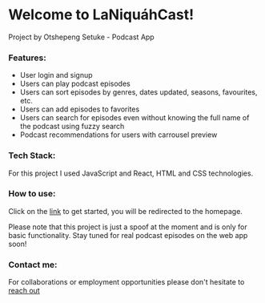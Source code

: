 # Welcome to LaNiquáhCast!
Project by Otshepeng Setuke - Podcast App

### Features:
- User login and signup
- Users can play podcast episodes
- Users can sort episodes by genres, dates updated, seasons, favourites, etc.
- Users can add episodes to favorites
- Users can search for episodes even without knowing the full name of the podcast using fuzzy search
- Podcast recommendations for users with carrousel preview 

### Tech Stack:
For this project I used JavaScript and React, HTML and CSS technologies.

### How to use:
Click on the [link]() to get started, you will be redirected to the homepage.

Please note that this project is just a spoof at the moment and is only for basic functionality. Stay tuned for real podcast episodes on the web app soon!

### Contact me:
For collaborations or employment opportunities please don't hesitate to [reach out](or.setuke@gmail.com)
